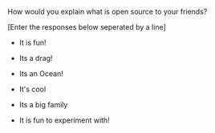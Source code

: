 How would you explain what is open source to your friends?

[Enter the responses below seperated by a line]

- It is fun!

- Its a drag!

- Its an Ocean!


- It's cool

- Its a big family

- It is fun to experiment with!

